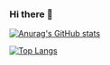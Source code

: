 ### Hi there 👋

[![Anurag's GitHub stats](https://github-readme-stats.vercel.app/api?username=evgeny-net-x&include_all_commits=true&hide=issues,contribs)](https://github.com/anuraghazra/github-readme-stats)

[![Top Langs](https://github-readme-stats.vercel.app/api/top-langs/?username=evgeny-net-x&layout=compact&hide=jupyter%20notebook,html)](https://github.com/anuraghazra/github-readme-stats)
